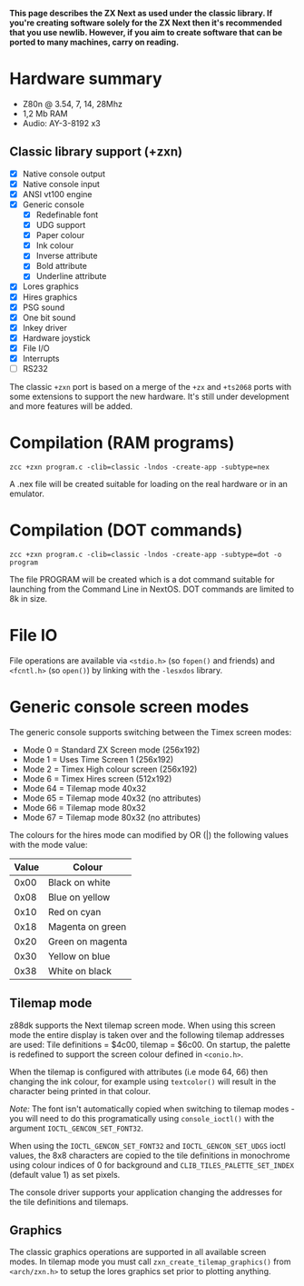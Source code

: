 **This page describes the ZX Next as used under the classic library. If you're creating software solely for the ZX Next then it's recommended that you use newlib. However, if you aim to create software that can be ported to many machines, carry on reading.**

# Hardware summary

* Z80n @ 3.54, 7, 14, 28Mhz
* 1,2 Mb RAM
* Audio: AY-3-8192 x3


## Classic library support (+zxn)

* [x] Native console output
* [x] Native console input
* [x] ANSI vt100 engine
* [x] Generic console
    * [x] Redefinable font
    * [x] UDG support
    * [x] Paper colour
    * [x] Ink colour
    * [x] Inverse attribute
    * [x] Bold attribute
    * [x] Underline attribute
* [x] Lores graphics
* [x] Hires graphics
* [x] PSG sound
* [x] One bit sound
* [x] Inkey driver
* [x] Hardware joystick
* [x] File I/O
* [x] Interrupts
* [ ] RS232

The classic `+zxn` port is based on a merge of the `+zx` and `+ts2068` ports with some extensions to support the new hardware. It's still under development and more features will be added.

# Compilation (RAM programs)

    zcc +zxn program.c -clib=classic -lndos -create-app -subtype=nex

A .nex file will be created suitable for loading on the real hardware or in an emulator.

# Compilation (DOT commands)

    zcc +zxn program.c -clib=classic -lndos -create-app -subtype=dot -o program

The file PROGRAM will be created which is a dot command suitable for launching from the Command Line in NextOS. DOT commands are limited to 8k in size.

# File IO

File operations are available via `<stdio.h>` (so `fopen()` and friends) and `<fcntl.h>` (so `open()`) by linking with the `-lesxdos` library.

# Generic console screen modes

The generic console supports switching between the Timex screen modes:

* Mode 0 = Standard ZX Screen mode (256x192)
* Mode 1 = Uses Time Screen 1 (256x192)
* Mode 2 = Timex High colour screen (256x192)
* Mode 6 = Timex Hires screen (512x192)
* Mode 64 = Tilemap mode 40x32
* Mode 65 = Tilemap mode 40x32 (no attributes)
* Mode 66 = Tilemap mode 80x32
* Mode 67 = Tilemap mode 80x32 (no attributes)

The colours for the hires mode can modified by OR (|) the following values with the mode value:

| Value | Colour |
|-|-|
| 0x00 | Black on white |
| 0x08 | Blue on yellow |
| 0x10 | Red on cyan |
| 0x18 | Magenta on green |
| 0x20 | Green on magenta |
| 0x30 | Yellow on blue |
| 0x38 | White on black |

## Tilemap mode

z88dk supports the Next tilemap screen mode. When using this screen mode the entire display is taken over and the following tilemap addresses are used: Tile definitions = $4c00, tilemap = $6c00. On startup, the palette is redefined to support the screen colour defined in `<conio.h>`.

When the tilemap is configured with attributes (i.e mode 64, 66) then changing the ink colour, for example using  `textcolor()` will result in the character being printed in that colour.

_Note:_ The font isn't automatically copied when switching to tilemap modes - you will need to do this programatically using `console_ioctl()` with the argument `IOCTL_GENCON_SET_FONT32`.

When using the `IOCTL_GENCON_SET_FONT32` and `IOCTL_GENCON_SET_UDGS` ioctl values, the 8x8 characters are copied to the tile definitions in monochrome using colour indices of 0 for background and `CLIB_TILES_PALETTE_SET_INDEX` (default value 1) as set pixels.

The console driver supports your application changing the addresses for the tile definitions and tilemaps.

## Graphics

The classic graphics operations are supported in all available screen modes. In tilemap mode you must call `zxn_create_tilemap_graphics()` from `<arch/zxn.h>` to setup the lores graphics set prior to plotting anything.